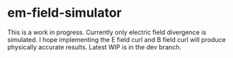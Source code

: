 # em-field-simulator

This is a work in progress. Currently only electric field divergence is simulated.
I hope implementing the E field curl and B field curl will produce physically accurate results.
Latest WIP is in the dev branch.
